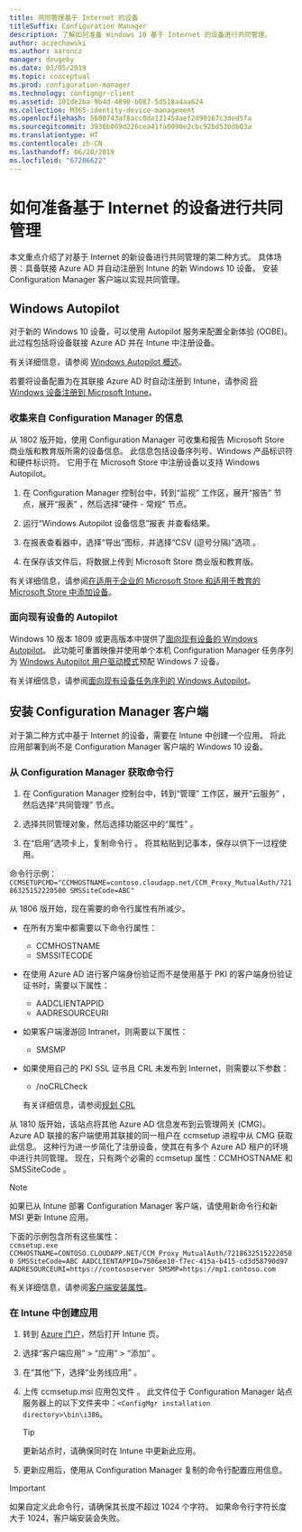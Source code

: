 ```yaml
---
title: 共同管理基于 Internet 的设备
titleSuffix: Configuration Manager
description: 了解如何准备 Windows 10 基于 Internet 的设备进行共同管理。
author: aczechowski
ms.author: aaroncz
manager: dougeby
ms.date: 03/05/2019
ms.topic: conceptual
ms.prod: configuration-manager
ms.technology: configmgr-client
ms.assetid: 101de2ba-9b4d-4890-b087-5d518a4aa624
ms.collection: M365-identity-device-management
ms.openlocfilehash: 5600743af8acc0da121454aef2d90167c3ded5fa
ms.sourcegitcommit: 3936b869d226cea41fa0090e2cbc92bd530db03a
ms.translationtype: HT
ms.contentlocale: zh-CN
ms.lasthandoff: 06/20/2019
ms.locfileid: "67286622"
---
```

# <a name="how-to-prepare-internet-based-devices-for-co-management"></a>如何准备基于 Internet 的设备进行共同管理

本文重点介绍了对基于 Internet 的新设备进行共同管理的第二种方式。 具体场景：具备联接 Azure AD 并自动注册到 Intune 的新 Windows 10 设备。 安装 Configuration Manager 客户端以实现共同管理。  



## <a name="windows-autopilot"></a>Windows Autopilot

对于新的 Windows 10 设备，可以使用 Autopilot 服务来配置全新体验 (OOBE)。 此过程包括将设备联接 Azure AD 并在 Intune 中注册设备。  

有关详细信息，请参阅 [Windows Autopilot 概述](https://docs.microsoft.com/windows/deployment/windows-autopilot/windows-autopilot)。    

若要将设备配置为在其联接 Azure AD 时自动注册到 Intune，请参阅 [将 Windows 设备注册到 Microsoft Intune](https://docs.microsoft.com/intune/windows-enroll)。  


### <a name="gather-information-from-configuration-manager"></a>收集来自 Configuration Manager 的信息

从 1802 版开始，使用 Configuration Manager 可收集和报告 Microsoft Store 商业版和教育版所需的设备信息。 此信息包括设备序列号、Windows 产品标识符和硬件标识符。 它用于在 Microsoft Store 中注册设备以支持 Windows Autopilot。 

1. 在 Configuration Manager 控制台中，转到“监视”  工作区，展开“报告”  节点，展开“报表”  ，然后选择“硬件 - 常规”  节点。  

2. 运行“Windows Autopilot 设备信息”报表  并查看结果。  

3. 在报表查看器中，选择“导出”图标，并选择“CSV (逗号分隔)”选项   。  

4. 在保存该文件后，将数据上传到 Microsoft Store 商业版和教育版。  

有关详细信息，请参阅[在适用于企业的 Microsoft Store 和适用于教育的 Microsoft Store 中添加设备](https://docs.microsoft.com/microsoft-store/add-profile-to-devices#add-devices-and-apply-autopilot-deployment-profile)。


### <a name="autopilot-for-existing-devices"></a>面向现有设备的 Autopilot
<!--1358333-->

Windows 10 版本 1809 或更高版本中提供了[面向现有设备的 Windows Autopilot](https://techcommunity.microsoft.com/t5/Windows-IT-Pro-Blog/New-Windows-Autopilot-capabilities-and-expanded-partner-support/ba-p/260430)。 此功能可重置映像并使用单个本机 Configuration Manager 任务序列为 [Windows Autopilot 用户驱动模式](https://docs.microsoft.com/windows/deployment/windows-autopilot/user-driven)预配 Windows 7 设备。 

有关详细信息，请参阅[面向现有设备任务序列的 Windows Autopilot](/sccm/osd/deploy-use/windows-autopilot-for-existing-devices)。



## <a name="install-the-configuration-manager-client"></a>安装 Configuration Manager 客户端

对于第二种方式中基于 Internet 的设备，需要在 Intune 中创建一个应用。 将此应用部署到尚不是 Configuration Manager 客户端的 Windows 10 设备。 

### <a name="get-the-command-line-from-configuration-manager"></a>从 Configuration Manager 获取命令行

1. 在 Configuration Manager 控制台中，转到“管理”  工作区，展开“云服务”  ，然后选择“共同管理”  节点。  

2. 选择共同管理对象，然后选择功能区中的“属性”  。  

3. 在“启用”选项卡上，复制命令行  。 将其粘贴到记事本，保存以供下一过程使用。  

命令行示例：`CCMSETUPCMD="CCMHOSTNAME=contoso.cloudapp.net/CCM_Proxy_MutualAuth/72186325152220500 SMSSiteCode=ABC"`

<!--1358215-->
从 1806 版开始，现在需要的命令行属性有所减少。  

- 在所有方案中都需要以下命令行属性：  
    - CCMHOSTNAME  
    - SMSSITECODE  

- 在使用 Azure AD 进行客户端身份验证而不是使用基于 PKI 的客户端身份验证证书时，需要以下属性：  
    - AADCLIENTAPPID  
    - AADRESOURCEURI  

- 如果客户端漫游回 Intranet，则需要以下属性：  
    - SMSMP  

- 如果使用自己的 PKI SSL 证书且 CRL 未发布到 Internet，则需要以下参数：  
    - /noCRLCheck  
    
     有关详细信息，请参阅[规划 CRL](/sccm/core/plan-design/security/plan-for-security#BKMK_PlanningForCRLs)  

从 1810 版开始，该站点将其他 Azure AD 信息发布到云管理网关 (CMG)。 Azure AD 联接的客户端使用其联接的同一租户在 ccmsetup 进程中从 CMG 获取此信息。 这种行为进一步简化了注册设备，使其在有多个 Azure AD 租户的环境中进行共同管理。 现在，只有两个必需的 ccmsetup 属性：CCMHOSTNAME  和 SMSSiteCode  。<!--3607731-->

> [!Note]
> 如果已从 Intune 部署 Configuration Manager 客户端，请使用新命令行和新 MSI 更新 Intune 应用。 <!-- SCCMDocs-pr issue 3084 -->

下面的示例包含所有这些属性：   
`ccmsetup.exe CCMHOSTNAME=CONTOSO.CLOUDAPP.NET/CCM_Proxy_MutualAuth/72186325152220500 SMSSiteCode=ABC AADCLIENTAPPID=7506ee10-f7ec-415a-b415-cd3d58790d97 AADRESOURCEURI=https://contososerver SMSMP=https://mp1.contoso.com`

有关详细信息，请参阅[客户端安装属性](/sccm/core/clients/deploy/about-client-installation-properties)。


### <a name="create-the-app-in-intune"></a>在 Intune 中创建应用

1. 转到 [Azure 门户](https://portal.azure.com)，然后打开 Intune 页。  

2. 选择“客户端应用” > “应用” > “添加”    。  

3. 在“其他”下，选择“业务线应用”   。  

4. 上传 ccmsetup.msi 应用包文件  。 此文件位于 Configuration Manager 站点服务器上的以下文件夹中：`<ConfigMgr installation directory>\bin\i386`。  

    > [!Tip]  
    > 更新站点时，请确保同时在 Intune 中更新此应用。  

5. 更新应用后，使用从 Configuration Manager 复制的命令行配置应用信息。  

> [!IMPORTANT]    
> 如果自定义此命令行，请确保其长度不超过 1024 个字符。 如果命令行字符长度大于 1024，客户端安装会失败。


